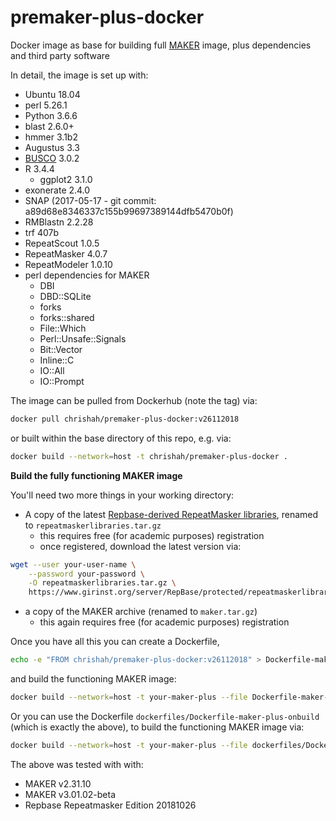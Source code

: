 # premaker-plus-docker
Docker image as base for building full [MAKER](http://www.yandell-lab.org/software/maker.html) image, plus dependencies and third party software

In detail, the image is set up with:
 - Ubuntu 18.04
 - perl 5.26.1
 - Python 3.6.6
 - blast 2.6.0+
 - hmmer 3.1b2
 - Augustus 3.3
 - [BUSCO](https://busco.ezlab.org/) 3.0.2
 - R 3.4.4
   - ggplot2 3.1.0
 - exonerate 2.4.0
 - SNAP (2017-05-17 - git commit: a89d68e8346337c155b99697389144dfb5470b0f)
 - RMBlastn 2.2.28
 - trf 407b
 - RepeatScout 1.0.5
 - RepeatMasker 4.0.7
 - RepeatModeler 1.0.10
 - perl dependencies for MAKER
   - DBI
   - DBD::SQLite
   - forks
   - forks::shared
   - File::Which
   - Perl::Unsafe::Signals
   - Bit::Vector
   - Inline::C
   - IO::All
   - IO::Prompt


The image can be pulled from Dockerhub (note the tag) via:
```bash
docker pull chrishah/premaker-plus-docker:v26112018
```

or built within the base directory of this repo, e.g. via:
```bash
docker build --network=host -t chrishah/premaker-plus-docker .
```


__Build the fully functioning MAKER image__

You'll need two more things in your working directory:
 - A copy of the latest [Repbase-derived RepeatMasker libraries](https://www.girinst.org/server/RepBase/index.php), renamed to `repeatmaskerlibraries.tar.gz`
   - this requires free (for academic purposes) registration
   - once registered, download the latest version via:
```bash
wget --user your-user-name \
    --password your-password \
    -O repeatmaskerlibraries.tar.gz \
    https://www.girinst.org/server/RepBase/protected/repeatmaskerlibraries/RepBaseRepeatMaskerEdition-20181026.tar.gz
```
 - a copy of the MAKER archive (renamed to `maker.tar.gz`)
   - this again requires free (for academic purposes) registration

Once you have all this you can create a Dockerfile,
```bash
echo -e "FROM chrishah/premaker-plus-docker:v26112018" > Dockerfile-maker-plus
```

and build the functioning MAKER image:
```bash
docker build --network=host -t your-maker-plus --file Dockerfile-maker-plus .
```

Or you can use the Dockerfile `dockerfiles/Dockerfile-maker-plus-onbuild` (which is exactly the above), to build the functioning MAKER image via:
```bash
docker build --network=host -t your-maker-plus --file dockerfiles/Dockerfile-maker-plus-onbuild .
```

The above was tested with with:
 - MAKER v2.31.10
 - MAKER v3.01.02-beta
 - Repbase Repeatmasker Edition 20181026
